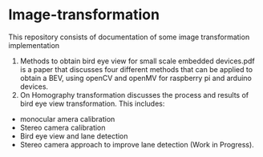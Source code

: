 # Image-transformation

This repository consists of documentation of some image transformation implementation
1. Methods to obtain bird eye view for small scale embedded devices.pdf is a paper that discusses four different methods that can be applied to obtain a BEV, using openCV and openMV for raspberry pi and arduino devices.
2. On Homography transformation discusses the process and results of bird eye view transformation. This includes:
  * monocular amera calibration
  * Stereo camera calibration
  * Bird eye view and lane detection
  * Stereo camera approach to improve lane detection (Work in Progress).
    
